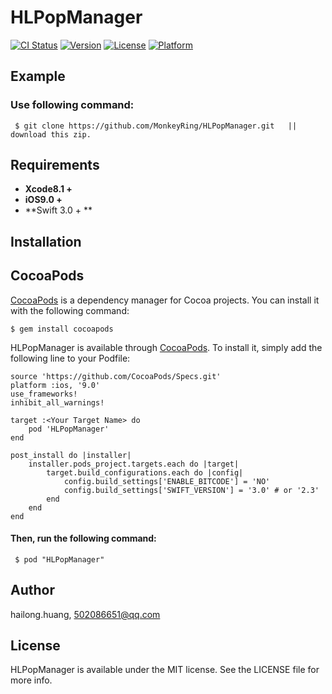 # HLPopManager

[![CI Status](http://img.shields.io/travis/monkeyRing/HLPopManager.svg?style=flat)](https://travis-ci.org/monkeyRing/HLPopManager)
[![Version](https://img.shields.io/cocoapods/v/HLPopManager.svg?style=flat)](http://cocoapods.org/pods/HLPopManager)
[![License](https://img.shields.io/cocoapods/l/HLPopManager.svg?style=flat)](http://cocoapods.org/pods/HLPopManager)
[![Platform](https://img.shields.io/cocoapods/p/HLPopManager.svg?style=flat)](http://cocoapods.org/pods/HLPopManager)

## Example

### Use following command: 

```
 $ git clone https://github.com/MonkeyRing/HLPopManager.git   ||   download this zip.
```

## Requirements
 *  **Xcode8.1 +**
 *  **iOS9.0 +**
 *  **Swift 3.0 + **

## Installation
## CocoaPods 

[CocoaPods](http://cocoapods.org) is a dependency manager for Cocoa projects. You can install it with the following command:

```
$ gem install cocoapods
```

HLPopManager is available through [CocoaPods](http://cocoapods.org). To install
it, simply add the following line to your Podfile:

```
source 'https://github.com/CocoaPods/Specs.git'
platform :ios, '9.0'
use_frameworks!
inhibit_all_warnings!

target :<Your Target Name> do
    pod 'HLPopManager'
end

post_install do |installer|
    installer.pods_project.targets.each do |target|
        target.build_configurations.each do |config|
            config.build_settings['ENABLE_BITCODE'] = 'NO'
            config.build_settings['SWIFT_VERSION'] = '3.0' # or '2.3'
        end
    end
end

```

#### Then, run the following command:

```
 $ pod "HLPopManager"
```

## Author

hailong.huang, 502086651@qq.com

## License

HLPopManager is available under the MIT license. See the LICENSE file for more info.
